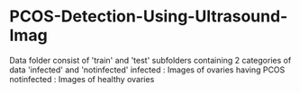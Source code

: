 # PCOS-Detection-Using-Ultrasound-Imag
Data folder consist of 'train' and 'test' subfolders containing 2 categories of data 'infected' and 'notinfected' infected : Images of ovaries having PCOS notinfected : Images of healthy ovaries
